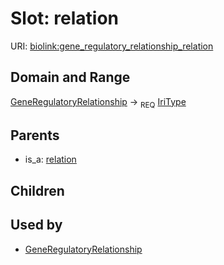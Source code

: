 
# Slot: relation




URI: [biolink:gene_regulatory_relationship_relation](https://w3id.org/biolink/vocab/gene_regulatory_relationship_relation)

## Domain and Range

[GeneRegulatoryRelationship](GeneRegulatoryRelationship.md) ->  <sub>REQ</sub> [IriType](IriType.md)

## Parents

 *  is_a: [relation](relation.md)

## Children


## Used by

 * [GeneRegulatoryRelationship](GeneRegulatoryRelationship.md)
